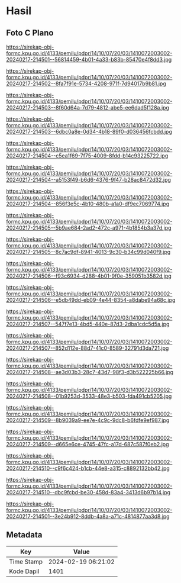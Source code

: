 # Hasil

## Foto C Plano

https://sirekap-obj-formc.kpu.go.id/4133/pemilu/pdpr/14/10/07/20/03/1410072003002-20240217-214501--56814459-4b01-4a33-b83b-85470e4f8dd3.jpg

https://sirekap-obj-formc.kpu.go.id/4133/pemilu/pdpr/14/10/07/20/03/1410072003002-20240217-214502--8fa7f91e-5734-4208-971f-7d94017b9b81.jpg

https://sirekap-obj-formc.kpu.go.id/4133/pemilu/pdpr/14/10/07/20/03/1410072003002-20240217-214503--8f60d64a-7d79-4812-abe5-ee6dad5f128a.jpg

https://sirekap-obj-formc.kpu.go.id/4133/pemilu/pdpr/14/10/07/20/03/1410072003002-20240217-214503--6dbc0a8e-0d34-4b18-89f0-d036456fcbdd.jpg

https://sirekap-obj-formc.kpu.go.id/4133/pemilu/pdpr/14/10/07/20/03/1410072003002-20240217-214504--c5ea1f69-7f75-4009-8fdd-b14c93225722.jpg

https://sirekap-obj-formc.kpu.go.id/4133/pemilu/pdpr/14/10/07/20/03/1410072003002-20240217-214504--a5153f49-b6d6-4376-9f47-b28ac8472d32.jpg

https://sirekap-obj-formc.kpu.go.id/4133/pemilu/pdpr/14/10/07/20/03/1410072003002-20240217-214504--856f3e5c-4b10-480b-a1a0-df9ec7069774.jpg

https://sirekap-obj-formc.kpu.go.id/4133/pemilu/pdpr/14/10/07/20/03/1410072003002-20240217-214505--5b9ae684-2ad2-472c-a971-4b1854b3a37d.jpg

https://sirekap-obj-formc.kpu.go.id/4133/pemilu/pdpr/14/10/07/20/03/1410072003002-20240217-214505--8c7ac9df-8941-4013-9c30-b34c99d040f9.jpg

https://sirekap-obj-formc.kpu.go.id/4133/pemilu/pdpr/14/10/07/20/03/1410072003002-20240217-214506--f93c6934-d288-4b01-9f0e-359051b3582d.jpg

https://sirekap-obj-formc.kpu.go.id/4133/pemilu/pdpr/14/10/07/20/03/1410072003002-20240217-214506--e5db49dd-eb09-4e44-8354-a8dabe94a68c.jpg

https://sirekap-obj-formc.kpu.go.id/4133/pemilu/pdpr/14/10/07/20/03/1410072003002-20240217-214507--547f7e13-4bd5-440e-87d3-2dba1cdc5d5a.jpg

https://sirekap-obj-formc.kpu.go.id/4133/pemilu/pdpr/14/10/07/20/03/1410072003002-20240217-214507--852d112e-88d7-41c0-8589-32791d3da721.jpg

https://sirekap-obj-formc.kpu.go.id/4133/pemilu/pdpr/14/10/07/20/03/1410072003002-20240217-214508--ae3d03b3-28c7-43d7-98f3-d3b522225b66.jpg

https://sirekap-obj-formc.kpu.go.id/4133/pemilu/pdpr/14/10/07/20/03/1410072003002-20240217-214508--01b9253d-3533-48e3-b503-fda491cb5205.jpg

https://sirekap-obj-formc.kpu.go.id/4133/pemilu/pdpr/14/10/07/20/03/1410072003002-20240217-214509--8b9039a9-ee7e-4c9c-9dc8-b6fdfe9ef987.jpg

https://sirekap-obj-formc.kpu.go.id/4133/pemilu/pdpr/14/10/07/20/03/1410072003002-20240217-214509--d665e6ce-4745-47fc-a17d-687c587f0eb2.jpg

https://sirekap-obj-formc.kpu.go.id/4133/pemilu/pdpr/14/10/07/20/03/1410072003002-20240217-214510--c9f6c424-b1cb-44e8-a315-c8892132bb42.jpg

https://sirekap-obj-formc.kpu.go.id/4133/pemilu/pdpr/14/10/07/20/03/1410072003002-20240217-214510--dbc9fcbd-be30-458d-83a4-3413d6b97b14.jpg

https://sirekap-obj-formc.kpu.go.id/4133/pemilu/pdpr/14/10/07/20/03/1410072003002-20240217-214501--3e24b912-8ddb-4a8a-a71c-4814877aa3d8.jpg


## Metadata

| Key        | Value               |
| ---------- | ------------------- |
| Time Stamp | 2024-02-19 06:21:02 |
| Kode Dapil | 1401                |



